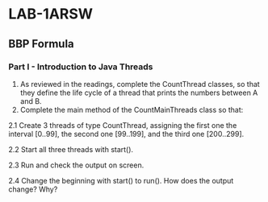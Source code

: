 # LAB-1ARSW

## BBP Formula
### Part I - Introduction to Java Threads
1. As reviewed in the readings, complete the CountThread classes, so that they define the life cycle of a thread that prints the numbers between A and B. 
2. Complete the main method of the CountMainThreads class so that: 

2.1 Create 3 threads of type CountThread, assigning the first one the interval [0..99], the second one [99..199], and the third one [200..299]. 

2.2 Start all three threads with start(). 

2.3 Run and check the output on screen.

2.4 Change the beginning with start() to run(). How does the output change? Why?
